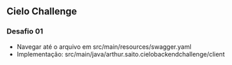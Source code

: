 ## Cielo Challenge 

### Desafio 01
- Navegar até o arquivo em src/main/resources/swagger.yaml
- Implementação: src/main/java/arthur.saito.cielobackendchallenge/client